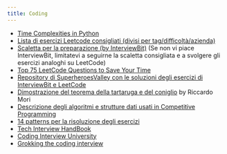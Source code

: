 ```yaml
---
title: Coding
---
```



  - [Time Complexities in Python](https://wiki.python.org/moin/TimeComplexity)
  - [Lista di esercizi Leetcode consigliati (divisi per tag/difficoltà/azienda)](https://seanprashad.com/leetcode-patterns/)
  - [Scaletta per la preparazione (by InterviewBit)](https://www.interviewbit.com/courses/programming/) (Se non vi piace InterviewBit, limitatevi a seguirne la scaletta consigliata e a svolgere gli esercizi analoghi su LeetCode)
  - [Top 75 LeetCode Questions to Save Your Time](https://www.teamblind.com/post/New-Year-Gift---Curated-List-of-Top-75-LeetCode-Questions-to-Save-Your-Time-OaM1orEU)
  - [Repository di SuperheroesValley con le soluzioni degli esercizi di InterviewBit e LeetCode](https://github.com/SuperheroesValley/superheroes-exercises)
  - [Dimostrazione del teorema della tartaruga e del coniglio](/attachments/dimostrazione_hare_tortoise.pdf) by Riccardo Mori
  - [Descrizione degli algoritmi e strutture dati usati in Competitive Programming ](https://cp-algorithms.com/index.html)
  - [14 patterns per la risoluzione degli esercizi](https://hackernoon.com/14-patterns-to-ace-any-coding-interview-question-c5bb3357f6ed)
  - [Tech Interview HandBook](https://github.com/yangshun/tech-interview-handbook)
  - [Coding Interview University](https://github.com/jwasham/coding-interview-university)
  - [Grokking the coding interview](https://www.educative.io/courses/grokking-the-coding-interview)

